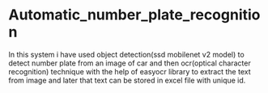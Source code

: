 # Automatic_number_plate_recognition
In this system i have used object detection(ssd mobilenet v2 model) to detect number plate from an image of car and then ocr(optical character recognition) technique with the help of easyocr library to extract the text from image and later that text can be stored in excel file with unique id.
